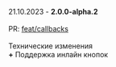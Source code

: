 21.10.2023 - **2.0.0-alpha.2** \
\
PR: [feat/callbacks](https://github.com/pashokitsme/maiq-parser-next/pull/1) \
\
Технические изменения \
**+** Поддержка инлайн кнопок